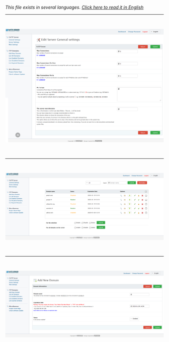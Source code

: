 <i>This file exists in several languages. <a href="SCREENSHOT.md"><u>Click here to read it in English</u></a></i>

<hr><br>

![FsFTP Server](img/server-config.png?raw=true)<br><br><br>

<hr><br>

![FsFTP Server](img/list-domains.png?raw=true)<br><br><br>

<hr><br>

![FsFTP Server](img/add-domain.png?raw=true)<br><br><br>

